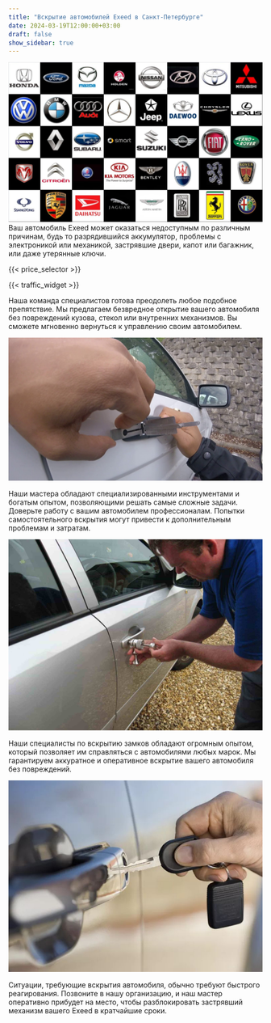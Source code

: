 ```yaml
---
title: "Вскрытие автомобилей Exeed в Санкт-Петербурге"
date: 2024-03-19T12:00:00+03:00
draft: false
show_sidebar: true
---
```


![логотипы авто](../car_logo.jpg)
Ваш автомобиль Exeed может оказаться недоступным по различным причинам, будь то разрядившийся аккумулятор, проблемы с электроникой или механикой, застрявшие двери, капот или багажник, или даже утерянные ключи.

{{< price_selector >}}

{{< traffic_widget >}}

Наша команда специалистов готова преодолеть любое подобное препятствие. Мы предлагаем безвредное открытие вашего автомобиля без повреждений кузова, стекол или внутренних механизмов. Вы сможете мгновенно вернуться к управлению своим автомобилем.

![вскрытие машины без повреждений](../car.jpg)

Наши мастера обладают специализированными инструментами и богатым опытом, позволяющими решать самые сложные задачи. Доверьте работу с вашим автомобилем профессионалам. Попытки самостоятельного вскрытия могут привести к дополнительным проблемам и затратам. 

![процесс вскртия авто](../car_open.jpg)

Наши специалисты по вскрытию замков обладают огромным опытом, который позволяет им справляться с автомобилями любых марок. Мы гарантируем аккуратное и оперативное вскрытие вашего автомобиля без повреждений. 

![ключ от авто](../car_key.jpg)

Ситуации, требующие вскрытия автомобиля, обычно требуют быстрого реагирования. Позвоните в нашу организацию, и наш мастер оперативно прибудет на место, чтобы разблокировать застрявший механизм вашего Exeed в кратчайшие сроки.